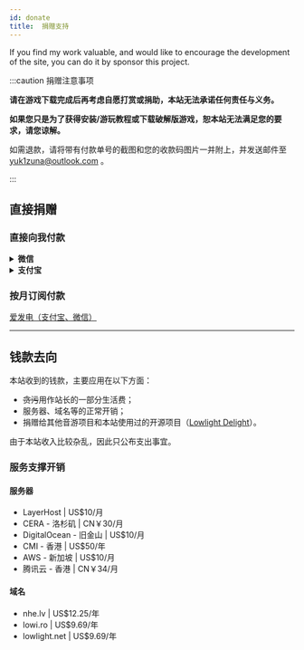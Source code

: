 ```yaml
---
id: donate
title:  捐赠支持
---
```


If you find my work valuable, and would like to encourage the development of the site, you can do it by sponsor this project.

:::caution 捐赠注意事项

**请在游戏下载完成后再考虑自愿打赏或捐助，本站无法承诺任何责任与义务。**

**如果您只是为了获得安装/游玩教程或下载破解版游戏，恕本站无法满足您的要求，请您谅解。**

如需退款，请将带有付款单号的截图和您的收款码图片一并附上，并发送邮件至 yuk1zuna@outlook.com 。

:::

## 直接捐赠

### 直接向我付款

<details>
<summary><b>微信</b></summary>

![mm_facetoface_collect_qrcode_1643810148603](https://s2.loli.net/2022/02/02/MCjSRDBY8bndmvW.png)

</details>

<details>
<summary><b>支付宝</b></summary>

![1643810141700](https://s2.loli.net/2022/02/02/a5MBeXhLJyxz6tm.jpg)

</details>

### 按月订阅付款

[爱发电（支付宝、微信）](https://afdian.net/@toyamaworks) 

-----

## 钱款去向

本站收到的钱款，主要应用在以下方面：

- ~~贪污~~用作站长的一部分生活费；
- 服务器、域名等的正常开销；
- 捐赠给其他音游项目和本站使用过的开源项目（[Lowlight Delight](../blog/2021/10/30/about-delight)）。

由于本站收入比较杂乱，因此只公布支出事宜。

### 服务支撑开销

#### 服务器

- LayerHost | US$10/月
- CERA - 洛杉矶 | CN￥30/月
- DigitalOcean - 旧金山 | US$10/月
- CMI - 香港 | US$50/年
- AWS - 新加坡 | US$10/月
- 腾讯云 - 香港 | CN￥34/月

#### 域名

- nhe.lv | US$12.25/年
- lowi.ro | US$9.69/年
- lowlight.net | US$9.69/年
